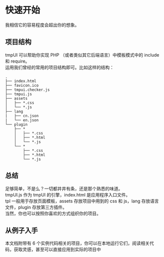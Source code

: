 # 快速开始
我相信它的容易程度会超出你的想象。

## 项目结构
tmpUI 可以帮助你实现 PHP （或者类似其它后端语言）中模板模式中的 include 和 require。  
运用我们曾经的常用的项目结构即可。比如这样的结构：

```
.
├── index.html
├── favicon.ico
├── tmpui.checker.js
├── tmpui.js
├── assets
│   ├── *.css
│   └── *.js
├── lang
|   ├── cn.json
|   └── en.json
└── plugin
    ├── *
    │   ├── *.css
    │   ├── *.html
    │   └── *.js
    └── *
        ├── *.css
        ├── *.html
        └── *.js
```

## 总结

足够简单，不是么？一切都井井有条，还是那个熟悉的味道。  
tmpUI.js 作为 tmpUI 的引擎，index.html 是应用程序入口文件。  
tpl 一般用于存放页面模板，assets 存放项目中用到的 css 和 js，lang 存放语言文件，plugin 存放第三方插件。  
当然，你也可以按照你喜欢的方式组织你的项目。

## 从例子入手
本文档附带有 6 个实例代码相关的项目，你可以在本地运行它们，阅读相关代码，获取灵感，甚至可以直接应用到实际的项目中
